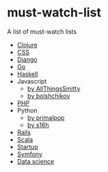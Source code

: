# must-watch-list

A list of must-watch lists
- [Clojure](https://github.com/aenoble/clojure-must-watch)
- [CSS](https://github.com/AllThingsSmitty/must-watch-css)
- [Django](https://github.com/rosarior/django-must-watch)
- [Go](https://github.com/sauravtom/go-must-watch)
- [Haskell](https://github.com/hzlmn/haskell-must-watch)
- Javascript
    - [by AllThingsSmitty](https://github.com/AllThingsSmitty/must-watch-javascript)
    - [by bolshchikov](https://github.com/bolshchikov/js-must-watch)
- [PHP](https://github.com/phptodayorg/php-must-watch)
- Python
    - [by primalpop](https://github.com/primalpop/python-must-watch)
    - [by s16h](https://github.com/s16h/py-must-watch)
- [Rails](https://github.com/gerricchaplin/rails-must-watch)
- [Scala](https://github.com/bodiam/scala-must-watch)
- [Startup](https://github.com/gerricchaplin/startup-must-watch)
- [Symfony](https://github.com/symfony-si/symfony-must-watch)
- [Data science](https://github.com/kmonsoor/data-must-watch)
